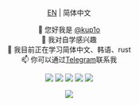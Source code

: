 <center><a href="./README.md">EN</a> | 简体中文

👋 您好我是 <a href=https://github.com/kup1o>@kup1o</a>   
👀 我对自学感兴趣  
🌱 我目前正在学习简体中文、韩语、rust  
📫 你可以通过<a href=https://t.me/kup1o>Telegram</a>联系我  


<a href="https://www.gnu.org/gnu/linux-and-gnu.en.html"><img src="https://img.shields.io/badge/OS-GNU/Linux-cdd6f4?style=for-the-badge&logo=gnu" /></a>
<a href="https://archlinux.org"><img src="https://img.shields.io/badge/DISTRO-Arch-74c7ec?style=for-the-badge&logo=arch-linux" /></a>
<a href="https://neovim.io"><img src="https://img.shields.io/badge/EDITOR-Neovim-a6e3a1?style=for-the-badge&logo=neovim" /></a>
<a href="https://www.rust-lang.org/"><img src="https://img.shields.io/badge/LANG-Rust-f2cdcd?style=for-the-badge&logo=rust&logoColor=orange" /></a>
<img src="https://github-readme-stats-chi-six-51.vercel.app/api?username=kup1o&theme=radical&hide_title=true&hide_rank=true&show_icons=true&line_height=24&hide_border=true&count_private=true" /></p>
<img src="https://github-readme-stats-chi-six-51.vercel.app/api/top-langs/?username=kup1o&theme=radical&hide_title=true&langs_count=8&layout=compact&hide_border=true" />
</center>
